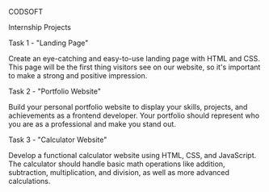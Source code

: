 CODSOFT

Internship Projects

 Task 1 - "Landing Page"

Create an eye-catching and easy-to-use landing page with HTML and CSS. This page will be the first thing visitors see on our website, so it's important to make a strong and positive impression.

Task 2 - "Portfolio Website"

Build your personal portfolio website to display your skills, projects, and achievements as a frontend developer. Your portfolio should represent who you are as a professional and make you stand out.

Task 3 - "Calculator Website"

Develop a functional calculator website using HTML, CSS, and JavaScript. The calculator should handle basic math operations like addition, subtraction, multiplication, and division, as well as more advanced calculations.
